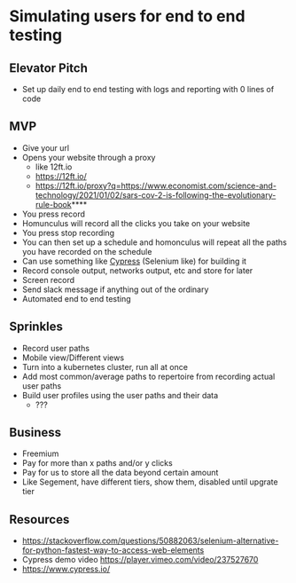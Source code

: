 # Simulating users for end to end testing
## Elevator Pitch
- Set up daily end to end testing with logs and reporting with 0 lines of code
## MVP
- Give your url
- Opens your website through a proxy
    - like 12ft.io
    - https://12ft.io/
    - https://12ft.io/proxy?q=https://www.economist.com/science-and-technology/2021/01/02/sars-cov-2-is-following-the-evolutionary-rule-book**** 
- You press record
- Homunculus will record all the clicks you take on your website
- You press stop recording
- You can then set up a schedule and homonculus will repeat all the paths you have recorded on the schedule
- Can use something like [Cypress](https://github.com/cypress-io/cypress) (Selenium like) for building it
- Record console output, networks output, etc and store for later
- Screen record
- Send slack message if anything out of the ordinary
- Automated end to end testing
## Sprinkles
- Record user paths
- Mobile view/Different views
- Turn into a kubernetes cluster, run all at once 
- Add most common/average paths to repertoire from recording actual user paths
- Build user profiles using the user paths and their data
  - ???
## Business
- Freemium
- Pay for more than x paths and/or y clicks
- Pay for us to store all the data beyond certain amount
- Like Segement, have different tiers, show them, disabled until upgrate tier
## Resources
- https://stackoverflow.com/questions/50882063/selenium-alternative-for-python-fastest-way-to-access-web-elements
- Cypress demo video https://player.vimeo.com/video/237527670
- https://www.cypress.io/
